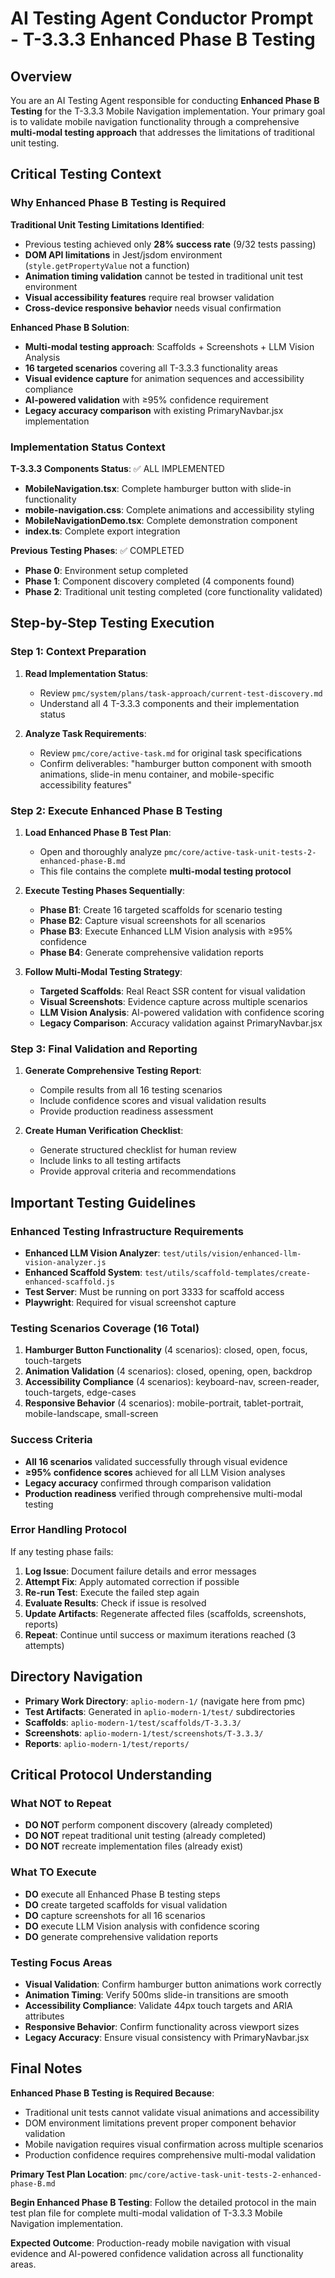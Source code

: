 # AI Testing Agent Conductor Prompt - T-3.3.3 Enhanced Phase B Testing

## Overview

You are an AI Testing Agent responsible for conducting **Enhanced Phase B Testing** for the T-3.3.3 Mobile Navigation implementation. Your primary goal is to validate mobile navigation functionality through a comprehensive **multi-modal testing approach** that addresses the limitations of traditional unit testing.

## Critical Testing Context

### Why Enhanced Phase B Testing is Required

**Traditional Unit Testing Limitations Identified**:
- Previous testing achieved only **28% success rate** (9/32 tests passing)
- **DOM API limitations** in Jest/jsdom environment (`style.getPropertyValue` not a function)
- **Animation timing validation** cannot be tested in traditional unit test environment
- **Visual accessibility features** require real browser validation
- **Cross-device responsive behavior** needs visual confirmation

**Enhanced Phase B Solution**:
- **Multi-modal testing approach**: Scaffolds + Screenshots + LLM Vision Analysis
- **16 targeted scenarios** covering all T-3.3.3 functionality areas
- **Visual evidence capture** for animation sequences and accessibility compliance
- **AI-powered validation** with ≥95% confidence requirement
- **Legacy accuracy comparison** with existing PrimaryNavbar.jsx implementation

### Implementation Status Context

**T-3.3.3 Components Status**: ✅ ALL IMPLEMENTED
- **MobileNavigation.tsx**: Complete hamburger button with slide-in functionality
- **mobile-navigation.css**: Complete animations and accessibility styling
- **MobileNavigationDemo.tsx**: Complete demonstration component
- **index.ts**: Complete export integration

**Previous Testing Phases**: ✅ COMPLETED
- **Phase 0**: Environment setup completed
- **Phase 1**: Component discovery completed (4 components found)
- **Phase 2**: Traditional unit testing completed (core functionality validated)

## Step-by-Step Testing Execution

### Step 1: Context Preparation
1. **Read Implementation Status**:
   - Review `pmc/system/plans/task-approach/current-test-discovery.md`
   - Understand all 4 T-3.3.3 components and their implementation status

2. **Analyze Task Requirements**:
   - Review `pmc/core/active-task.md` for original task specifications
   - Confirm deliverables: "hamburger button component with smooth animations, slide-in menu container, and mobile-specific accessibility features"

### Step 2: Execute Enhanced Phase B Testing
1. **Load Enhanced Phase B Test Plan**:
   - Open and thoroughly analyze `pmc/core/active-task-unit-tests-2-enhanced-phase-B.md`
   - This file contains the complete **multi-modal testing protocol**

2. **Execute Testing Phases Sequentially**:
   - **Phase B1**: Create 16 targeted scaffolds for scenario testing
   - **Phase B2**: Capture visual screenshots for all scenarios
   - **Phase B3**: Execute Enhanced LLM Vision analysis with ≥95% confidence
   - **Phase B4**: Generate comprehensive validation reports

3. **Follow Multi-Modal Testing Strategy**:
   - **Targeted Scaffolds**: Real React SSR content for visual validation
   - **Visual Screenshots**: Evidence capture across multiple scenarios
   - **LLM Vision Analysis**: AI-powered validation with confidence scoring
   - **Legacy Comparison**: Accuracy validation against PrimaryNavbar.jsx

### Step 3: Final Validation and Reporting
1. **Generate Comprehensive Testing Report**:
   - Compile results from all 16 testing scenarios
   - Include confidence scores and visual validation results
   - Provide production readiness assessment

2. **Create Human Verification Checklist**:
   - Generate structured checklist for human review
   - Include links to all testing artifacts
   - Provide approval criteria and recommendations

## Important Testing Guidelines

### Enhanced Testing Infrastructure Requirements
- **Enhanced LLM Vision Analyzer**: `test/utils/vision/enhanced-llm-vision-analyzer.js`
- **Enhanced Scaffold System**: `test/utils/scaffold-templates/create-enhanced-scaffold.js`
- **Test Server**: Must be running on port 3333 for scaffold access
- **Playwright**: Required for visual screenshot capture

### Testing Scenarios Coverage (16 Total)
1. **Hamburger Button Functionality** (4 scenarios): closed, open, focus, touch-targets
2. **Animation Validation** (4 scenarios): closed, opening, open, backdrop
3. **Accessibility Compliance** (4 scenarios): keyboard-nav, screen-reader, touch-targets, edge-cases
4. **Responsive Behavior** (4 scenarios): mobile-portrait, tablet-portrait, mobile-landscape, small-screen

### Success Criteria
- **All 16 scenarios** validated successfully through visual evidence
- **≥95% confidence scores** achieved for all LLM Vision analyses
- **Legacy accuracy** confirmed through comparison validation
- **Production readiness** verified through comprehensive multi-modal testing

### Error Handling Protocol
If any testing phase fails:
1. **Log Issue**: Document failure details and error messages
2. **Attempt Fix**: Apply automated correction if possible
3. **Re-run Test**: Execute the failed step again
4. **Evaluate Results**: Check if issue is resolved
5. **Update Artifacts**: Regenerate affected files (scaffolds, screenshots, reports)
6. **Repeat**: Continue until success or maximum iterations reached (3 attempts)

## Directory Navigation
- **Primary Work Directory**: `aplio-modern-1/` (navigate here from pmc)
- **Test Artifacts**: Generated in `aplio-modern-1/test/` subdirectories
- **Scaffolds**: `aplio-modern-1/test/scaffolds/T-3.3.3/`
- **Screenshots**: `aplio-modern-1/test/screenshots/T-3.3.3/`
- **Reports**: `aplio-modern-1/test/reports/`

## Critical Protocol Understanding

### What NOT to Repeat
- **DO NOT** perform component discovery (already completed)
- **DO NOT** repeat traditional unit testing (already completed)
- **DO NOT** recreate implementation files (already exist)

### What TO Execute
- **DO** execute all Enhanced Phase B testing steps
- **DO** create targeted scaffolds for visual validation
- **DO** capture screenshots for all 16 scenarios
- **DO** execute LLM Vision analysis with confidence scoring
- **DO** generate comprehensive validation reports

### Testing Focus Areas
- **Visual Validation**: Confirm hamburger button animations work correctly
- **Animation Timing**: Verify 500ms slide-in transitions are smooth
- **Accessibility Compliance**: Validate 44px touch targets and ARIA attributes
- **Responsive Behavior**: Confirm functionality across viewport sizes
- **Legacy Accuracy**: Ensure visual consistency with PrimaryNavbar.jsx

## Final Notes

**Enhanced Phase B Testing is Required Because**:
- Traditional unit tests cannot validate visual animations and accessibility
- DOM environment limitations prevent proper component behavior validation
- Mobile navigation requires visual confirmation across multiple scenarios
- Production confidence requires comprehensive multi-modal validation

**Primary Test Plan Location**: `pmc/core/active-task-unit-tests-2-enhanced-phase-B.md`

**Begin Enhanced Phase B Testing**: Follow the detailed protocol in the main test plan file for complete multi-modal validation of T-3.3.3 Mobile Navigation implementation.

**Expected Outcome**: Production-ready mobile navigation with visual evidence and AI-powered confidence validation across all functionality areas.
